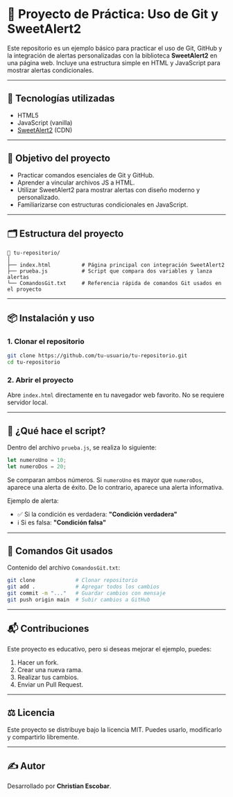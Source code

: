 
# 🚀 Proyecto de Práctica: Uso de Git y SweetAlert2

Este repositorio es un ejemplo básico para practicar el uso de Git, GitHub y la integración de alertas personalizadas con la biblioteca **SweetAlert2** en una página web. Incluye una estructura simple en HTML y JavaScript para mostrar alertas condicionales.

---

## 🧰 Tecnologías utilizadas

- HTML5
- JavaScript (vanilla)
- [SweetAlert2](https://sweetalert2.github.io) (CDN)

---

## 🎯 Objetivo del proyecto

- Practicar comandos esenciales de Git y GitHub.
- Aprender a vincular archivos JS a HTML.
- Utilizar SweetAlert2 para mostrar alertas con diseño moderno y personalizado.
- Familiarizarse con estructuras condicionales en JavaScript.

---

## 🗂 Estructura del proyecto

```
📁 tu-repositorio/
│
├── index.html          # Página principal con integración SweetAlert2
├── prueba.js           # Script que compara dos variables y lanza alertas
└── ComandosGit.txt     # Referencia rápida de comandos Git usados en el proyecto
```

---

## 📦 Instalación y uso

### 1. Clonar el repositorio

```bash
git clone https://github.com/tu-usuario/tu-repositorio.git
cd tu-repositorio
```

### 2. Abrir el proyecto

Abre `index.html` directamente en tu navegador web favorito. No se requiere servidor local.

---

## 🧪 ¿Qué hace el script?

Dentro del archivo `prueba.js`, se realiza lo siguiente:

```javascript
let numeroUno = 10;
let numeroDos = 20;
```

Se comparan ambos números. Si `numeroUno` es mayor que `numeroDos`, aparece una alerta de éxito. De lo contrario, aparece una alerta informativa.

Ejemplo de alerta:

- ✅ Si la condición es verdadera: **"Condición verdadera"**
- ℹ️ Si es falsa: **"Condición falsa"**

---

## 📄 Comandos Git usados

Contenido del archivo `ComandosGit.txt`:

```bash
git clone             # Clonar repositorio
git add .             # Agregar todos los cambios
git commit -m "..."   # Guardar cambios con mensaje
git push origin main  # Subir cambios a GitHub
```

---

## 📬 Contribuciones

Este proyecto es educativo, pero si deseas mejorar el ejemplo, puedes:

1. Hacer un fork.
2. Crear una nueva rama.
3. Realizar tus cambios.
4. Enviar un Pull Request.

---

## ⚖️ Licencia

Este proyecto se distribuye bajo la licencia MIT. Puedes usarlo, modificarlo y compartirlo libremente.

---

## ✍️ Autor

Desarrollado por **Christian Escobar**.
